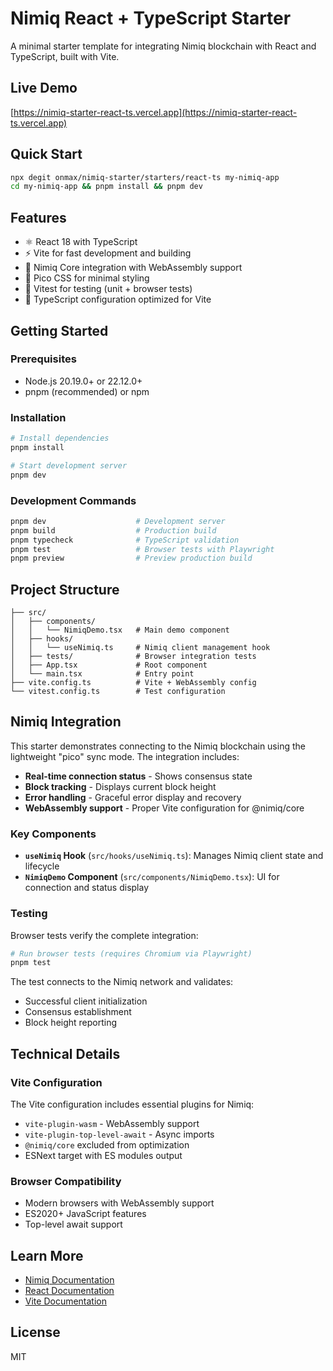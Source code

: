 # Nimiq React + TypeScript Starter

A minimal starter template for integrating Nimiq blockchain with React and TypeScript, built with Vite.

## Live Demo

[https://nimiq-starter-react-ts.vercel.app](https://nimiq-starter-react-ts.vercel.app)

## Quick Start

```bash
npx degit onmax/nimiq-starter/starters/react-ts my-nimiq-app
cd my-nimiq-app && pnpm install && pnpm dev
```

## Features

- ⚛️ React 18 with TypeScript
- ⚡ Vite for fast development and building
- 🔗 Nimiq Core integration with WebAssembly support
- 🎨 Pico CSS for minimal styling
- 🧪 Vitest for testing (unit + browser tests)
- 🔧 TypeScript configuration optimized for Vite

## Getting Started

### Prerequisites

- Node.js 20.19.0+ or 22.12.0+
- pnpm (recommended) or npm

### Installation

```bash
# Install dependencies
pnpm install

# Start development server
pnpm dev
```

### Development Commands

```bash
pnpm dev                    # Development server
pnpm build                  # Production build
pnpm typecheck              # TypeScript validation
pnpm test                   # Browser tests with Playwright
pnpm preview                # Preview production build
```

## Project Structure

```
├── src/
│   ├── components/
│   │   └── NimiqDemo.tsx   # Main demo component
│   ├── hooks/
│   │   └── useNimiq.ts     # Nimiq client management hook
│   ├── tests/              # Browser integration tests
│   ├── App.tsx             # Root component
│   └── main.tsx            # Entry point
├── vite.config.ts          # Vite + WebAssembly config
└── vitest.config.ts        # Test configuration
```

## Nimiq Integration

This starter demonstrates connecting to the Nimiq blockchain using the lightweight "pico" sync mode. The integration includes:

- **Real-time connection status** - Shows consensus state
- **Block tracking** - Displays current block height
- **Error handling** - Graceful error display and recovery
- **WebAssembly support** - Proper Vite configuration for @nimiq/core

### Key Components

- **`useNimiq` Hook** (`src/hooks/useNimiq.ts`): Manages Nimiq client state and lifecycle
- **`NimiqDemo` Component** (`src/components/NimiqDemo.tsx`): UI for connection and status display

### Testing

Browser tests verify the complete integration:

```bash
# Run browser tests (requires Chromium via Playwright)
pnpm test
```

The test connects to the Nimiq network and validates:
- Successful client initialization
- Consensus establishment
- Block height reporting

## Technical Details

### Vite Configuration

The Vite configuration includes essential plugins for Nimiq:

- `vite-plugin-wasm` - WebAssembly support
- `vite-plugin-top-level-await` - Async imports
- `@nimiq/core` excluded from optimization
- ESNext target with ES modules output

### Browser Compatibility

- Modern browsers with WebAssembly support
- ES2020+ JavaScript features
- Top-level await support

## Learn More

- [Nimiq Documentation](https://nimiq.com/developers/)
- [React Documentation](https://react.dev/)
- [Vite Documentation](https://vite.dev/)

## License

MIT
